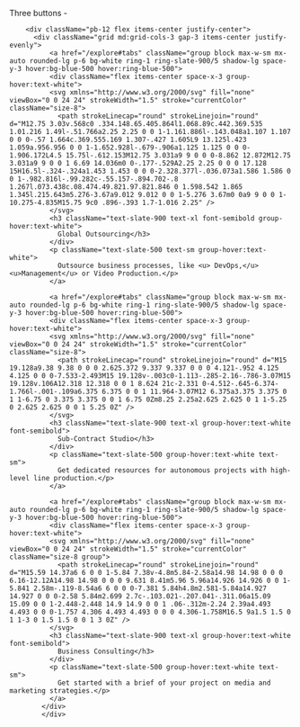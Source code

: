 Three buttons - 


        <div className="pb-12 flex items-center justify-center">
          <div className="grid md:grid-cols-3 gap-3 items-center justify-evenly">
              <a href="/explore#tabs" className="group block max-w-sm mx-auto rounded-lg p-6 bg-white ring-1 ring-slate-900/5 shadow-lg space-y-3 hover:bg-blue-500 hover:ring-blue-500">
              <div className="flex items-center space-x-3 group-hover:text-white">
              <svg xmlns="http://www.w3.org/2000/svg" fill="none" viewBox="0 0 24 24" strokeWidth="1.5" stroke="currentColor" className="size-8">
                <path strokeLinecap="round" strokeLinejoin="round" d="M12.75 3.03v.568c0 .334.148.65.405.864l1.068.89c.442.369.535 1.01.216 1.49l-.51.766a2.25 2.25 0 0 1-1.161.886l-.143.048a1.107 1.107 0 0 0-.57 1.664c.369.555.169 1.307-.427 1.605L9 13.125l.423 1.059a.956.956 0 0 1-1.652.928l-.679-.906a1.125 1.125 0 0 0-1.906.172L4.5 15.75l-.612.153M12.75 3.031a9 9 0 0 0-8.862 12.872M12.75 3.031a9 9 0 0 1 6.69 14.036m0 0-.177-.529A2.25 2.25 0 0 0 17.128 15H16.5l-.324-.324a1.453 1.453 0 0 0-2.328.377l-.036.073a1.586 1.586 0 0 1-.982.816l-.99.282c-.55.157-.894.702-.8 1.267l.073.438c.08.474.49.821.97.821.846 0 1.598.542 1.865 1.345l.215.643m5.276-3.67a9.012 9.012 0 0 1-5.276 3.67m0 0a9 9 0 0 1-10.275-4.835M15.75 9c0 .896-.393 1.7-1.016 2.25" />
              </svg>
              <h3 className="text-slate-900 text-xl font-semibold group-hover:text-white">
                Global Outsourcing</h3>
              </div>
              <p className="text-slate-500 text-sm group-hover:text-white">
                Outsource business processes, like <u> DevOps,</u> <u>Management</u> or Video Production.</p>
              </a>

              <a href="/explore#tabs" className="group block max-w-sm mx-auto rounded-lg p-6 bg-white ring-1 ring-slate-900/5 shadow-lg space-y-3 hover:bg-blue-500 hover:ring-blue-500">
              <div className="flex items-center space-x-3 group-hover:text-white">
              <svg xmlns="http://www.w3.org/2000/svg" fill="none" viewBox="0 0 24 24" strokeWidth="1.5" stroke="currentColor" className="size-8">
                <path strokeLinecap="round" strokeLinejoin="round" d="M15 19.128a9.38 9.38 0 0 0 2.625.372 9.337 9.337 0 0 0 4.121-.952 4.125 4.125 0 0 0-7.533-2.493M15 19.128v-.003c0-1.113-.285-2.16-.786-3.07M15 19.128v.106A12.318 12.318 0 0 1 8.624 21c-2.331 0-4.512-.645-6.374-1.766l-.001-.109a6.375 6.375 0 0 1 11.964-3.07M12 6.375a3.375 3.375 0 1 1-6.75 0 3.375 3.375 0 0 1 6.75 0Zm8.25 2.25a2.625 2.625 0 1 1-5.25 0 2.625 2.625 0 0 1 5.25 0Z" />
              </svg>
              <h3 className="text-slate-900 text-xl group-hover:text-white font-semibold">
                Sub-Contract Studio</h3>
              </div>
              <p className="text-slate-500 group-hover:text-white text-sm">
                Get dedicated resources for autonomous projects with high-level line production.</p>
              </a>

              <a href="/explore#tabs" className="group block max-w-sm mx-auto rounded-lg p-6 bg-white ring-1 ring-slate-900/5 shadow-lg space-y-3 hover:bg-blue-500 hover:ring-blue-500">
              <div className="flex items-center space-x-3 group-hover:text-white">
              <svg xmlns="http://www.w3.org/2000/svg" fill="none" viewBox="0 0 24 24" strokeWidth="1.5" stroke="currentColor" className="size-8 group">
                <path strokeLinecap="round" strokeLinejoin="round" d="M15.59 14.37a6 6 0 0 1-5.84 7.38v-4.8m5.84-2.58a14.98 14.98 0 0 0 6.16-12.12A14.98 14.98 0 0 0 9.631 8.41m5.96 5.96a14.926 14.926 0 0 1-5.841 2.58m-.119-8.54a6 6 0 0 0-7.381 5.84h4.8m2.581-5.84a14.927 14.927 0 0 0-2.58 5.84m2.699 2.7c-.103.021-.207.041-.311.06a15.09 15.09 0 0 1-2.448-2.448 14.9 14.9 0 0 1 .06-.312m-2.24 2.39a4.493 4.493 0 0 0-1.757 4.306 4.493 4.493 0 0 0 4.306-1.758M16.5 9a1.5 1.5 0 1 1-3 0 1.5 1.5 0 0 1 3 0Z" />
              </svg>
              <h3 className="text-slate-900 text-xl group-hover:text-white font-semibold">
                Business Consulting</h3>
              </div>
              <p className="text-slate-500 group-hover:text-white text-sm">
                Get started with a brief of your project on media and marketing strategies.</p>
              </a>
            </div>
            </div>

   </MaxWidthWrapper>